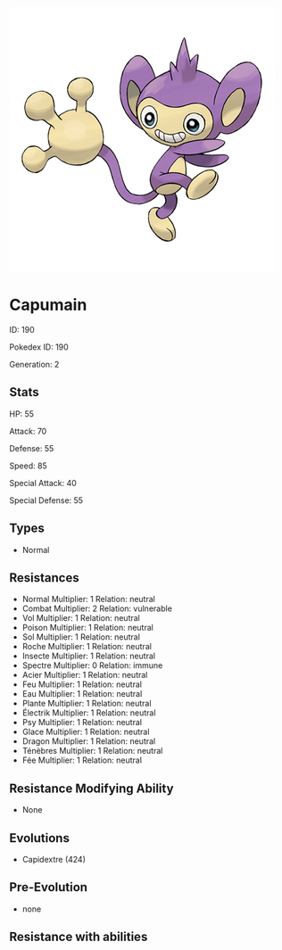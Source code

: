 ![](https://raw.githubusercontent.com/PokeAPI/sprites/master/sprites/pokemon/other/official-artwork/190.png)

# Capumain
ID: 190

Pokedex ID: 190

Generation: 2

## Stats

HP: 55

Attack: 70

Defense: 55

Speed: 85

Special Attack: 40

Special Defense: 55

## Types

- Normal
## Resistances

- Normal Multiplier: 1 Relation: neutral
- Combat Multiplier: 2 Relation: vulnerable
- Vol Multiplier: 1 Relation: neutral
- Poison Multiplier: 1 Relation: neutral
- Sol Multiplier: 1 Relation: neutral
- Roche Multiplier: 1 Relation: neutral
- Insecte Multiplier: 1 Relation: neutral
- Spectre Multiplier: 0 Relation: immune
- Acier Multiplier: 1 Relation: neutral
- Feu Multiplier: 1 Relation: neutral
- Eau Multiplier: 1 Relation: neutral
- Plante Multiplier: 1 Relation: neutral
- Électrik Multiplier: 1 Relation: neutral
- Psy Multiplier: 1 Relation: neutral
- Glace Multiplier: 1 Relation: neutral
- Dragon Multiplier: 1 Relation: neutral
- Ténèbres Multiplier: 1 Relation: neutral
- Fée Multiplier: 1 Relation: neutral
## Resistance Modifying Ability

- None

## Evolutions

- Capidextre (424)
## Pre-Evolution

- none

## Resistance with abilities
